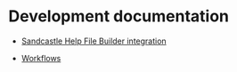 <!-- u250430-->

# Development documentation

* [Sandcastle Help File Builder integration](https://spectrum-health-systems.github.io/tingen-documentation/development/shfb/sandcastle-help-file-builder-integration)
<!-- Mermaid.js doesn't render correctly in GitHub Pages --->
* [Workflows](workflows.md) 